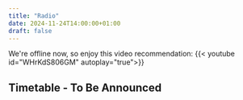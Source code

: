 ```yaml
---
title: "Radio"
date: 2024-11-24T14:00:00+01:00
draft: false
---
```

We're offline now, so enjoy this video recommendation:
{{< youtube id="WHrKdS806GM" autoplay="true">}}

## Timetable - To Be Announced
<!--### 19:00 - 20:30: Protect The Bubble w/ [Accuraat](https://www.instagram.com/accuraat_crisp_sandwich/)-->
<!--Amsterdam’s Accuraat delves deep into the delicate intricacies of sound and rhythm, taking listeners on adventures rich with curiosity. In their universe, genres fade into obscurity. While the essence often resonates with club vibes, Accuraat believes in myriad pathways to sonic pleasure. Their selections dance with cerebral elegance, blending mathematical precision and pulsating beats. Yet, there's a profound understanding of when to ease the pulse, drifting into languid, introspective melodies, or igniting the air with infectious surges of joy and energy. While attempting to label their sound might be futile, if one ventures to describe, think: interesting techno, breakbeat, dub, drum n bass, juke, new school house, and those intellectually stimulating bangers.-->

<!--When the UK's whimsical vibes beckon, or when there's a playful skip in their step, Accuraat transforms into 'Crisp Sandwich.' An ode to the simple delight of potato crisps nestled in a sandwich, it's a crunchy, budget-friendly thrill in every bite, or beat.-->
